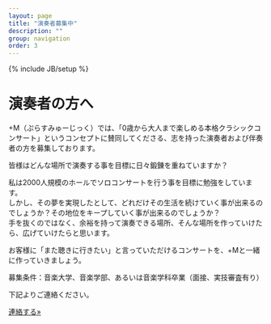 ```yaml
---
layout: page
title: "演奏者募集中"
description: ""
group: navigation
order: 3
---
```

{% include JB/setup %}
# 演奏者の方へ
+M（ぷらすみゅーじっく）では、「0歳から大人まで楽しめる本格クラシックコンサート」というコンセプトに賛同してくださる、志を持った演奏者および伴奏者の方を募集しております。

皆様はどんな場所で演奏する事を目標に日々鍛錬を重ねていますか？

私は2000人規模のホールでソロコンサートを行う事を目標に勉強をしています。  
しかし、その夢を実現したとして、どれだけその生活を続けていく事が出来るのでしょうか？その地位をキープしていく事が出来るのでしょうか？  
手を抜くのではなく、余裕を持って演奏できる場所、そんな場所を作っていけたら、広げていけたらと思います。 

お客様に「また聴きに行きたい」と言っていただけるコンサートを、+Mと一緒に作っていきましょう。

募集条件：音楽大学、音楽学部、あるいは音楽学科卒業（面接、実技審査有り）

下記よりご連絡ください。

<p><a class="btn btn-info" href="{{ BASE_PATH }}/contact.html" role="button">連絡する»</a></p>